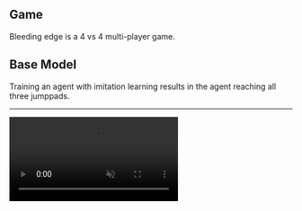 ## Game

Bleeding edge is a 4 vs 4 multi-player game.

## Base Model

Training an agent with imitation learning results in the agent reaching all three jumppads.

---
<video autoplay muted loop>
    <source src="assets/Fine-Tuned Model/Fine-Tuned Missing but Turning Around.mp4" type="video/mp4">
</video>
